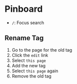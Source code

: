 # Pinboard

- `/`: Focus search

## Rename Tag

1. Go to the page for the old tag
2. Click the `edit` link
3. Select `this page`
4. Add the new tag
5. Select `this page` again
6. Remove the old tag